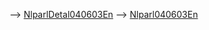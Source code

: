 \--\> [NlparlDetal040603En](NlparlDetal040603En "wikilink") \--\>
[Nlparl040603En](Nlparl040603En "wikilink")
